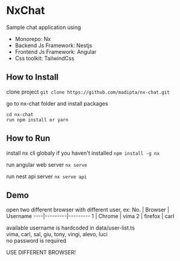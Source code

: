 # NxChat
Sample chat application using
- Monorepo: Nx
- Backend Js Framework: Nestjs
- Frontend Js Framework: Angular
- Css toolkit: TailwindCss


## How to Install

clone project
`git clone https://github.com/madipta/nx-chat.git`

go to nx-chat folder and install packages
```
cd nx-chat
run npm install or yarn
```


## How to Run

install nx cli globaly if you haven't installed
`npm install -g nx`

run angular web server
`nx serve`

run nest api server
`nx serve api`


## Demo

open two different browser with different user, ex:
No. | Browser | Username
----|---------|---------
1   | Chrome  | vima
2   | firefox | carl

available username is hardcoded in data/user-list.ts  
vima, carl, sal, giu, tony, vingi, alevo, luci  
no password is required  

USE DIFFERENT BROWSER!
